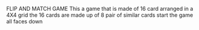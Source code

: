 FLIP AND MATCH GAME
This a game that is made of 16 card
arranged in a 4X4 grid
the 16 cards are made up of 8 pair of similar cards
start the game all faces down
